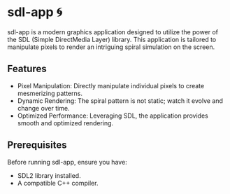 # sdl-app 🌀
sdl-app is a modern graphics application designed to utilize the power of the SDL (Simple DirectMedia Layer) library. This application is tailored to manipulate pixels to render an intriguing spiral simulation on the screen.

## Features
- Pixel Manipulation: Directly manipulate individual pixels to create mesmerizing patterns.
- Dynamic Rendering: The spiral pattern is not static; watch it evolve and change over time.
- Optimized Performance: Leveraging SDL, the application provides smooth and optimized rendering.
## Prerequisites
Before running sdl-app, ensure you have:

- SDL2 library installed.
- A compatible C++ compiler.
